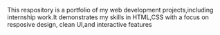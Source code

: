 This respository is a portfolio of my web development projects,including internship work.It demonstrates my skills in HTML,CSS with a focus on resposive design, clean UI,and interactive features

